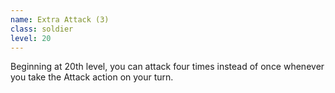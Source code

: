 ```yaml
---
name: Extra Attack (3)
class: soldier
level: 20
---
```

Beginning at 20th level, you can attack four times instead of once whenever you take the Attack action on your turn.

